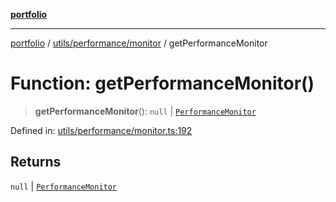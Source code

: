 [**portfolio**](../../../../README.md)

***

[portfolio](../../../../modules.md) / [utils/performance/monitor](../README.md) / getPerformanceMonitor

# Function: getPerformanceMonitor()

> **getPerformanceMonitor**(): `null` \| [`PerformanceMonitor`](../classes/PerformanceMonitor.md)

Defined in: [utils/performance/monitor.ts:192](https://github.com/tnorlund/Portfolio/blob/ae7a6851a77a671f63bb0f82fc6050304af5543b/portfolio/utils/performance/monitor.ts#L192)

## Returns

`null` \| [`PerformanceMonitor`](../classes/PerformanceMonitor.md)
